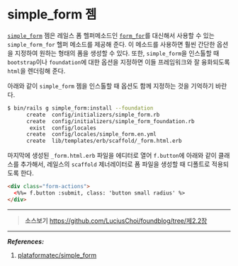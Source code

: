 # simple_form 젬

[`simple_form`](https://github.com/plataformatec/simple_form) 젬은 레일스 폼 헬퍼메소드인 [`form_for`](http://guides.rubyonrails.org/form_helpers.html)를 대신해서 사용할 수 있는 `simple_form_for` 헬퍼 메소드를 제공해 준다. 이 메소드를 사용하면 훨씬 간단한 옵션을 지정하여 원하는 형태의 폼을 생성할 수 있다. 또한, `simple_form`을 인스톨할 때 `bootstrap`이나 `foundation`에 대한 옵션을 지정하면 이들 프레임워크와 잘 융화되도록 `html`을 렌더링해 준다.

아래와 같이 `simple_form` 젬을 인스톨할 때 옵션도 함께 지정하는 것을 기억하기 바란다.

```bash
$ bin/rails g simple_form:install --foundation
      create  config/initializers/simple_form.rb
      create  config/initializers/simple_form_foundation.rb
       exist  config/locales
      create  config/locales/simple_form.en.yml
      create  lib/templates/erb/scaffold/_form.html.erb
```

마지막에 생성된 `_form.html.erb` 파일을 에디터로 열어 `f.button`에 아래와 같이 클래스를 추가해서, 레일스의 `scaffold` 제너레이터로  폼 파일을 생성할 때 디폴트로 적용되도록 한다.

```html
<div class="form-actions">
  <%%= f.button :submit, class: 'button small radius' %>
</div>
```

---

> **소스보기** https://github.com/LuciusChoi/foundblog/tree/제2.2장

---

_**References:**_

1. [plataformatec/simple_form](https://github.com/plataformatec/simple_form)
